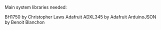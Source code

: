 Main system libraries needed:

BH1750 by Christopher Laws 
Adafruit ADXL345 by Adafruit
ArduinoJSON by Benoit Blanchon
